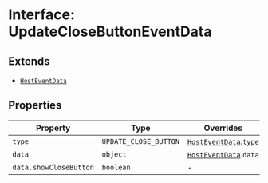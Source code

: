 # Interface: UpdateCloseButtonEventData

## Extends

- [`HostEventData`](HostEventData.md)

## Properties

| Property | Type | Overrides |
| ------ | ------ | ------ |
| `type` | `UPDATE_CLOSE_BUTTON` | [`HostEventData`](HostEventData.md).`type` |
| `data` | `object` | [`HostEventData`](HostEventData.md).`data` |
| `data.showCloseButton` | `boolean` | - |
